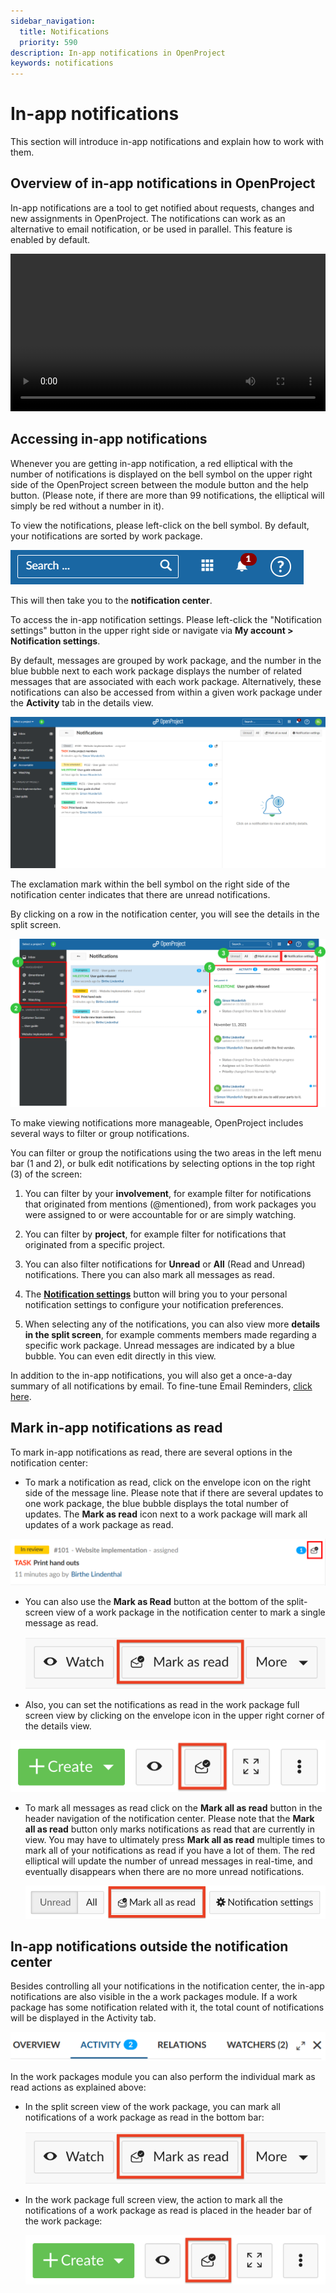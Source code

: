 ```yaml
---
sidebar_navigation:
  title: Notifications
  priority: 590
description: In-app notifications in OpenProject
keywords: notifications
---
```

# In-app notifications

This section will introduce in-app notifications and explain how to work with them. 

## Overview of in-app notifications in OpenProject

In-app notifications are a tool to get notified about requests, changes and new assignments in OpenProject. The notifications can work as an alternative to email notification, or be used in parallel. This feature is enabled by default.

<video src="https://openproject-docs.s3.eu-central-1.amazonaws.com/videos/OpenProject-In-app-notifications.mp4" type="video/mp4" controls="" style="width:100%"></video>

## Accessing in-app notifications

Whenever you are getting in-app notification, a red elliptical with the number of notifications is displayed on the bell symbol on the upper right side of the OpenProject screen between the module button and the help button. (Please note, if there are more than 99 notifications, the elliptical will simply be red without a number in it).

To view the notifications, please left-click on the bell symbol. By default, your notifications are sorted by work package.

![notifications](IaN-1.png)

This will then take you to the **notification center**.

To access the in-app notification settings. Please left-click the "Notification settings" button in the upper right side or navigate via **My account > Notification settings**.

By default, messages are grouped by work package, and the number in the blue bubble next to each work package displays the number of related messages that are associated with each work package. Alternatively, these notifications can also be accessed from within a given work package under the **Activity** tab in the details view.

![notification-center](notification-center.png)

The exclamation mark within the bell symbol on the right side of the notification center indicates that there are unread notifications.

By clicking on a row in the notification center, you will see the details in the split screen.

![notification-center](notification-center-16366289566021.png)


To make viewing notifications more manageable, OpenProject includes several ways to filter or group notifications.

You can filter or group the notifications using the two areas in the left menu bar (1 and 2), or bulk edit notifications by selecting options in the top right (3) of the screen:

1. You can filter by your **involvement**, for example filter for notifications that originated from mentions (@mentioned), from work packages you were assigned to or were accountable for or are simply watching.

2. You can filter by **project**, for example filter for notifications that originated from a specific project.

3. You can also filter notifications for **Unread** or **All** (Read and Unread) notifications. There you can also mark all messages as read.

4. The [**Notification settings**](./notification-settings) button will bring you to your personal notification settings to configure your notification preferences.

5. When selecting any of the notifications, you can also view more **details in the split screen**, for example comments members made regarding a specific work package. Unread messages are indicated by a blue bubble. You can even edit directly in this view.

In addition to the in-app notifications, you will also get a once-a-day summary of all notifications by email. To fine-tune Email Reminders, [click here](../../getting-started/my-account/#email-reminders).

## Mark in-app notifications as read

To mark in-app notifications as read, there are several options in the notification center:

- To mark a notification as read, click on the envelope icon on the right side of the message line. Please note that if there are several updates to one work package, the blue bubble displays the total number of updates. The **Mark as read** icon next to a work package will mark all updates of a work package as read.

![mark-as-read](mark-as-read.png)

- You can also use the **Mark as Read** button at the bottom of the split-screen view of a work package in the notification center to mark a single message as read.

   ![notifications-bottom-bar](notifications-bottom-bar-4292960.png)

- Also, you can set the notifications as read in the work package full screen view by clicking on the envelope icon in the upper right corner of the details view.

![notification-full-screen-view-work-package](notification-full-screen-view-work-package.png)

- To mark all messages as read click on the **Mark all as read** button in the header navigation of the notification center. Please note that the **Mark all as read** button only marks notifications as read that are currently in view. You may have to ultimately press **Mark all as read** multiple times to mark all of your notifications as read if you have a lot of them. The red elliptical will update the number of unread messages in real-time, and eventually disappears when there are no more unread notifications.

  ![notification-center-mark-all-as-read](notification-center-mark-all-as-read-4293156.png)

## In-app notifications outside the notification center

Besides controlling all your notifications in the notification center, the in-app notifications are also visible in the a work packages module. If a work package has some notification related with it, the total count of notifications will be displayed in the Activity tab. 

![notifications-activity-tab](notifications-activity-tab.png)

In the work packages module you can also perform the individual mark as read actions as explained above:

- In the split screen view of the work package, you can mark all notifications of a work package as read in the bottom bar:

  ![notifications-bottom-bar](notifications-bottom-bar-4292960.png)

- In the work package full screen view, the action to mark all the notifications of a work package as read is placed in the header bar of the work package: 

  ![notification-full-screen-view-work-package](notification-full-screen-view-work-package.png)
